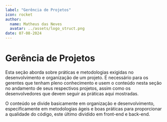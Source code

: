 ```yaml
---
label: "Gerência de Projetos"
icon: rocket
author:
  name: Matheus das Neves
  avatar: ../assets/logo_struct.png
date: 07-08-2024
---
```


# Gerência de Projetos

Esta seção aborda sobre práticas e metodologias exigidas no desenvolvimento e organização de um projeto. É necessário para os gerentes que tenham pleno conhecimento e usem o conteúdo nesta seção no andamento de seus respectivos projetos, assim como os desenvolvedores que devem seguir as práticas aqui mostradas.

O conteúdo se divide basicamente em organização e desenvolvimento, especificamente em metodologias ágeis e boas práticas para proporcionar a qualidade do código, este último dividido em front-end e back-end.
